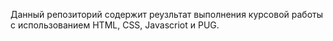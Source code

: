 Данный репозиторий содержит реузльтат выполнения курсовой работы с использованием HTML, CSS, Javascriot и PUG.
